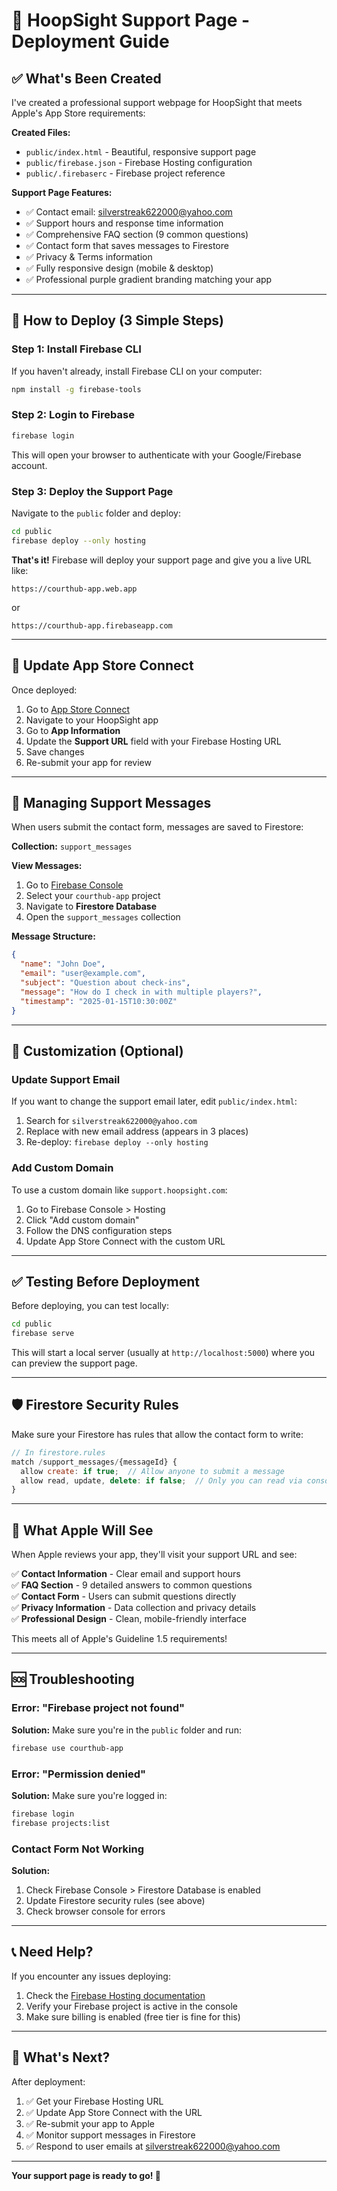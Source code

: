 # 🏀 HoopSight Support Page - Deployment Guide

## ✅ What's Been Created

I've created a professional support webpage for HoopSight that meets Apple's App Store requirements:

**Created Files:**
- `public/index.html` - Beautiful, responsive support page
- `public/firebase.json` - Firebase Hosting configuration
- `public/.firebaserc` - Firebase project reference

**Support Page Features:**
- ✅ Contact email: silverstreak622000@yahoo.com
- ✅ Support hours and response time information
- ✅ Comprehensive FAQ section (9 common questions)
- ✅ Contact form that saves messages to Firestore
- ✅ Privacy & Terms information
- ✅ Fully responsive design (mobile & desktop)
- ✅ Professional purple gradient branding matching your app

---

## 🚀 How to Deploy (3 Simple Steps)

### **Step 1: Install Firebase CLI**

If you haven't already, install Firebase CLI on your computer:

```bash
npm install -g firebase-tools
```

### **Step 2: Login to Firebase**

```bash
firebase login
```

This will open your browser to authenticate with your Google/Firebase account.

### **Step 3: Deploy the Support Page**

Navigate to the `public` folder and deploy:

```bash
cd public
firebase deploy --only hosting
```

**That's it!** Firebase will deploy your support page and give you a live URL like:

```
https://courthub-app.web.app
```

or

```
https://courthub-app.firebaseapp.com
```

---

## 📝 Update App Store Connect

Once deployed:

1. Go to [App Store Connect](https://appstoreconnect.apple.com)
2. Navigate to your HoopSight app
3. Go to **App Information**
4. Update the **Support URL** field with your Firebase Hosting URL
5. Save changes
6. Re-submit your app for review

---

## 📧 Managing Support Messages

When users submit the contact form, messages are saved to Firestore:

**Collection:** `support_messages`

**View Messages:**
1. Go to [Firebase Console](https://console.firebase.google.com)
2. Select your `courthub-app` project
3. Navigate to **Firestore Database**
4. Open the `support_messages` collection

**Message Structure:**
```json
{
  "name": "John Doe",
  "email": "user@example.com",
  "subject": "Question about check-ins",
  "message": "How do I check in with multiple players?",
  "timestamp": "2025-01-15T10:30:00Z"
}
```

---

## 🔧 Customization (Optional)

### Update Support Email

If you want to change the support email later, edit `public/index.html`:

1. Search for `silverstreak622000@yahoo.com`
2. Replace with new email address (appears in 3 places)
3. Re-deploy: `firebase deploy --only hosting`

### Add Custom Domain

To use a custom domain like `support.hoopsight.com`:

1. Go to Firebase Console > Hosting
2. Click "Add custom domain"
3. Follow the DNS configuration steps
4. Update App Store Connect with the custom URL

---

## ✅ Testing Before Deployment

Before deploying, you can test locally:

```bash
cd public
firebase serve
```

This will start a local server (usually at `http://localhost:5000`) where you can preview the support page.

---

## 🛡️ Firestore Security Rules

Make sure your Firestore has rules that allow the contact form to write:

```javascript
// In firestore.rules
match /support_messages/{messageId} {
  allow create: if true;  // Allow anyone to submit a message
  allow read, update, delete: if false;  // Only you can read via console
}
```

---

## 📱 What Apple Will See

When Apple reviews your app, they'll visit your support URL and see:

✅ **Contact Information** - Clear email and support hours  
✅ **FAQ Section** - 9 detailed answers to common questions  
✅ **Contact Form** - Users can submit questions directly  
✅ **Privacy Information** - Data collection and privacy details  
✅ **Professional Design** - Clean, mobile-friendly interface  

This meets all of Apple's Guideline 1.5 requirements!

---

## 🆘 Troubleshooting

### Error: "Firebase project not found"

**Solution:** Make sure you're in the `public` folder and run:
```bash
firebase use courthub-app
```

### Error: "Permission denied"

**Solution:** Make sure you're logged in:
```bash
firebase login
firebase projects:list
```

### Contact Form Not Working

**Solution:** 
1. Check Firebase Console > Firestore Database is enabled
2. Update Firestore security rules (see above)
3. Check browser console for errors

---

## 📞 Need Help?

If you encounter any issues deploying:

1. Check the [Firebase Hosting documentation](https://firebase.google.com/docs/hosting)
2. Verify your Firebase project is active in the console
3. Make sure billing is enabled (free tier is fine for this)

---

## 🎉 What's Next?

After deployment:

1. ✅ Get your Firebase Hosting URL
2. ✅ Update App Store Connect with the URL
3. ✅ Re-submit your app to Apple
4. ✅ Monitor support messages in Firestore
5. ✅ Respond to user emails at silverstreak622000@yahoo.com

---

**Your support page is ready to go! 🚀**
